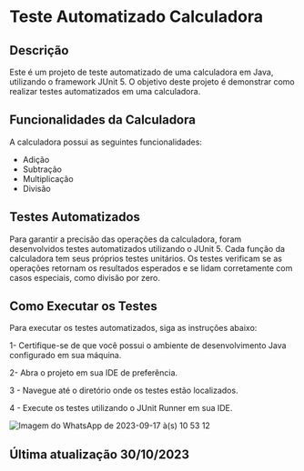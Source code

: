 # Teste Automatizado Calculadora 

## Descrição

Este é um projeto de teste automatizado de uma calculadora em Java, utilizando o framework JUnit 5. O objetivo deste projeto é demonstrar como realizar testes automatizados em uma calculadora.

## Funcionalidades da Calculadora

A calculadora possui as seguintes funcionalidades:
- Adição
- Subtração
- Multiplicação
- Divisão

## Testes Automatizados

Para garantir a precisão das operações da calculadora, foram desenvolvidos testes automatizados utilizando o JUnit 5. Cada função da calculadora tem seus próprios testes unitários. Os testes verificam se as operações retornam os resultados esperados e se lidam corretamente com casos especiais, como divisão por zero.

## Como Executar os Testes

Para executar os testes automatizados, siga as instruções abaixo:

1- Certifique-se de que você possui o ambiente de desenvolvimento Java configurado em sua máquina.

2- Abra o projeto em sua IDE de preferência.

3 - Navegue até o diretório onde os testes estão localizados.

4 - Execute os testes utilizando o JUnit Runner em sua IDE.

![Imagem do WhatsApp de 2023-09-17 à(s) 10 53 12](https://github.com/mateusmaranhaogit/Calculadora/assets/101333760/e92dacca-7082-4f96-8bc1-9bdb95cb3fcc)

## Última atualização 30/10/2023


